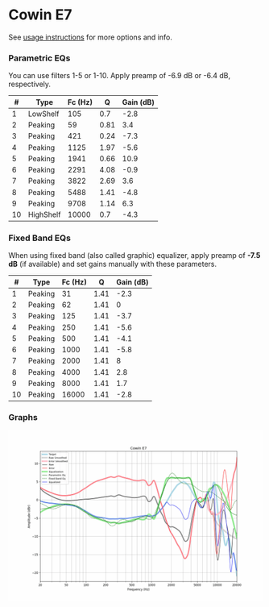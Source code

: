 # Cowin E7
See [usage instructions](https://github.com/jaakkopasanen/AutoEq#usage) for more options and info.

### Parametric EQs
You can use filters 1-5 or 1-10. Apply preamp of -6.9 dB or -6.4 dB, respectively.

|   # | Type      |   Fc (Hz) |    Q |   Gain (dB) |
|-----|-----------|-----------|------|-------------|
|   1 | LowShelf  |       105 | 0.7  |        -2.8 |
|   2 | Peaking   |        59 | 0.81 |         3.4 |
|   3 | Peaking   |       421 | 0.24 |        -7.3 |
|   4 | Peaking   |      1125 | 1.97 |        -5.6 |
|   5 | Peaking   |      1941 | 0.66 |        10.9 |
|   6 | Peaking   |      2291 | 4.08 |        -0.9 |
|   7 | Peaking   |      3822 | 2.69 |         3.6 |
|   8 | Peaking   |      5488 | 1.41 |        -4.8 |
|   9 | Peaking   |      9708 | 1.14 |         6.3 |
|  10 | HighShelf |     10000 | 0.7  |        -4.3 |

### Fixed Band EQs
When using fixed band (also called graphic) equalizer, apply preamp of **-7.5 dB** (if available) and set gains manually with these parameters.

|   # | Type    |   Fc (Hz) |    Q |   Gain (dB) |
|-----|---------|-----------|------|-------------|
|   1 | Peaking |        31 | 1.41 |        -2.3 |
|   2 | Peaking |        62 | 1.41 |         0   |
|   3 | Peaking |       125 | 1.41 |        -3.7 |
|   4 | Peaking |       250 | 1.41 |        -5.6 |
|   5 | Peaking |       500 | 1.41 |        -4.1 |
|   6 | Peaking |      1000 | 1.41 |        -5.8 |
|   7 | Peaking |      2000 | 1.41 |         8   |
|   8 | Peaking |      4000 | 1.41 |         2.8 |
|   9 | Peaking |      8000 | 1.41 |         1.7 |
|  10 | Peaking |     16000 | 1.41 |        -2.8 |

### Graphs
![](./Cowin%20E7.png)

